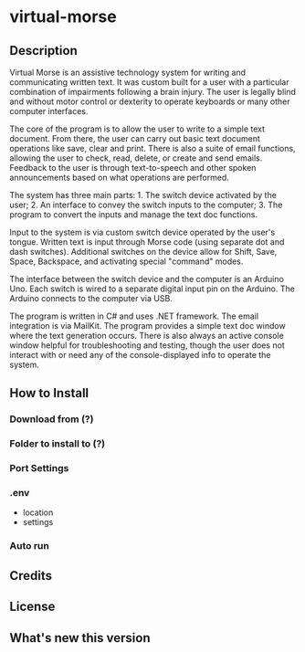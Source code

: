 # virtual-morse

## Description

Virtual Morse is an assistive technology system for writing and communicating written text. It was custom built for a user with a particular combination of impairments following a brain injury. The user is legally blind and without motor control or dexterity to operate keyboards or many other computer interfaces.  

The core of the program is to allow the user to write to a simple text document. From there, the user can carry out basic text document operations like save, clear and print. There is also a suite of email functions, allowing the user to check, read, delete, or create and send emails. Feedback to the user is through text-to-speech and other spoken announcements based on what operations are performed.

The system has three main parts: 1. The switch device activated by the user; 2. An interface to convey the switch inputs to the computer; 3. The program to convert the inputs and manage the text doc functions.

Input to the system is via custom switch device operated by the user's tongue. Written text is input through Morse code (using separate dot and dash switches). Additional switches on the device allow for Shift, Save, Space, Backspace, and activating special "command" modes.

The interface between the switch device and the computer is an Arduino Uno.  Each switch is wired to a separate digital input pin on the Arduino.  The Arduino connects to the computer via USB.

The program is written in C# and uses .NET framework.  The email integration is via MailKit.  The program provides a simple text doc window where the text generation occurs.  There is also always an active console window helpful for troubleshooting and testing, though the user does not interact with or need any of the console-displayed info to operate the system.

## How to Install

### Download from (?)

### Folder to install to (?)

### Port Settings

### .env

- location
- settings

### Auto run


## Credits


## License

## What's new this version



